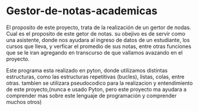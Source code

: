 # Gestor-de-notas-academicas

El proposito de este proyecto, trata de la realización de un gertor de nodas. Cual es el proposito de este getor de notas. su obejivo es de servir como una asistente,
donde nos ayudara al ingreso de datos de un estudiante, los cursos que lleva, y verficar el promedio de sus notas, entre otras funciones que se le iran agregando en transcurso
de que vallamos avazando en el proyecto.

Este programa esta realizado en pyton, donde utilizamos distintas estructuras, como las estructuras repetitivas (bucles), listas, colas, entre otras.
tambien se utilizara pseudocodico para la realizacion y entendimiento de este proyecto,(nunca e usado Pyton, pero este proyecto ma ayudara a comprender mas sobre 
este lenguaje de programación y comprender muchos otros)
